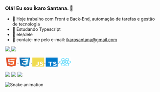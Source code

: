 ### Olá! Eu sou Íkaro Santana. 👋

- 🔭 Hoje trabalho com Front e Back-End, automação de tarefas e gestão de tecnologia
- 🌱 Estudando Typescript
- 👯 ele/dele
- 💬 contate-me pelo e-mail: ikarosantana@gmail.com

<div align="left">
  <a href="https://github.com/ikarosantana">
  <img height="150em" src="https://github-readme-stats.vercel.app/api?username=ikarosantana&show_icons=true&theme=dark&include_all_commits=true&count_private=true"/>
  <img height="150em" src="https://github-readme-stats.vercel.app/api/top-langs/?username=ikarosantana&layout=compact&langs_count=7&theme=dark"/>
</div>

<div style="display: inline_block"><br>
  <img align="center" alt="ikaro-HTML" height="30" width="40" src="https://raw.githubusercontent.com/devicons/devicon/master/icons/html5/html5-original.svg">
  <img align="center" alt="ikaro-CSS" height="30" width="40" src="https://raw.githubusercontent.com/devicons/devicon/master/icons/css3/css3-original.svg">
  <img align="center" alt="ikaro-Js" height="30" width="40" src="https://raw.githubusercontent.com/devicons/devicon/master/icons/javascript/javascript-plain.svg">
  <img align="center" alt="ikaro-Ts" height="30" width="40" src="https://raw.githubusercontent.com/devicons/devicon/master/icons/typescript/typescript-plain.svg">
  <img align="center" alt="ikaro-React" height="30" width="40" src="https://raw.githubusercontent.com/devicons/devicon/master/icons/react/react-original.svg">
 
 </div>
<br>

<div>
  <a href="https://instagram.com/ikarosantana" target="_blank"><img src="https://img.shields.io/badge/-Instagram-%23E4405F?style=for-the-badge&logo=instagram&logoColor=white" target="_blank"></a>
 <a href = "mailto:ikarosantana@gmail.com"><img src="https://img.shields.io/badge/-Gmail-%23333?style=for-the-badge&logo=gmail&logoColor=white" target="_blank"></a>
 <a href="https://www.linkedin.com/ikarosantana-45875016a" target="_blank"><img src="https://img.shields.io/badge/-LinkedIn-%230077B5?style=for-the-badge&logo=linkedin&logoColor=white" target="_blank"></a> 
 </div>
 
  ![Snake animation](https://github.com/ikarosantana/ikarosantana/blob/output/github-contribution-grid-snake.svg)
